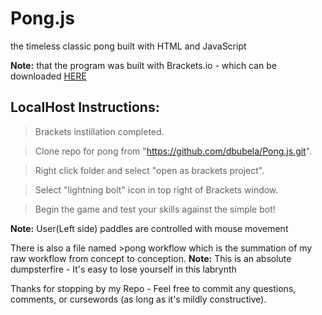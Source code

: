 # Pong.js

the timeless classic pong built with HTML and JavaScript

**Note:** that the program was built with Brackets.io - which can be downloaded <a href="http://brackets.io/">HERE</a>
## LocalHost Instructions:
>Brackets instillation completed.  

>Clone repo for pong from "https://github.com/dbubela/Pong.js.git". 

>Right click folder and select "open as brackets project". 

>Select "lightning bolt" icon in top right of Brackets window. 

>Begin the game and test your skills against the simple bot! 

**Note:** User(Left side) paddles are controlled with mouse movement 

There is also a file named >pong workflow which is the summation of my raw workflow from concept to conception. 
**Note:** This is an absolute dumpsterfire - It's easy to lose yourself in this labrynth

Thanks for stopping by my Repo - Feel free to commit any questions, comments, or cursewords (as long as it's mildly constructive).



